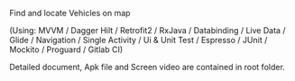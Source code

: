 Find and locate Vehicles on map

(Using: MVVM / Dagger Hilt / Retrofit2 / RxJava / Databinding / Live Data / Glide / Navigation / Single Activity / Ui & Unit Test / Espresso / JUnit / Mockito / Proguard / Gitlab CI)

Detailed document, Apk file and Screen video are contained in root folder.
